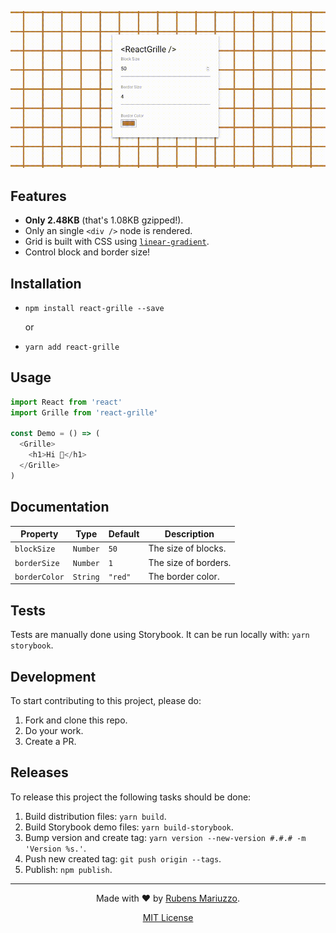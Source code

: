 ![React Grille – Make a grille pattern!](banner.gif)


## Features

 - **Only 2.48KB** (that's 1.08KB gzipped!).
 - Only an single `<div />` node is rendered.
 - Grid is built with CSS using [`linear-gradient`](https://caniuse.com/#search=linear).
 - Control block and border size!

## Installation

  - `npm install react-grille --save`

    or

  - `yarn add react-grille`

## Usage

```js
import React from 'react'
import Grille from 'react-grille'

const Demo = () => (
  <Grille>
    <h1>Hi 👋</h1>
  </Grille>
)
```

## Documentation

 | Property     | Type       | Default | Description
 | ---          | ---        | ---     | ---
 | `blockSize`  | `Number`   | `50`    | The size of blocks.
 | `borderSize` | `Number`   | `1`     | The size of borders.
 | `borderColor`| `String`   | `"red"` | The border color.

## Tests

Tests are manually done using Storybook. It can be run locally with: `yarn storybook`.

## Development

To start contributing to this project, please do:

 1. Fork and clone this repo.
 2. Do your work.
 3. Create a PR.

## Releases

To release this project the following tasks should be done:

 1. Build distribution files: `yarn build`.
 2. Build Storybook demo files: `yarn build-storybook`.
 3. Bump version and create tag: `yarn version --new-version #.#.# -m 'Version %s.'`.
 4. Push new created tag: `git push origin --tags`.
 5. Publish: `npm publish`.

---

<div align=center>

Made with :heart: by [Rubens Mariuzzo](https://github.com/rmariuzzo).

[MIT License](LICENSE)

</div>
